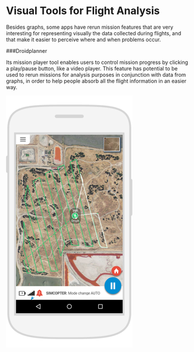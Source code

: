 # Visual Tools for Flight Analysis

Besides graphs, some apps have rerun mission features that are very interesting for representing visually the data collected during flights, and that make it easier to perceive where and when problems occur.

###Droidplanner

Its mission player tool enables users to control mission progress by clicking a play/pause button, like a video player.
This feature has potential to be used to rerun missions for analysis purposes in conjunction with data from graphs, in order to help people absorb all the flight information in an easier way.

![](images/9.png)


